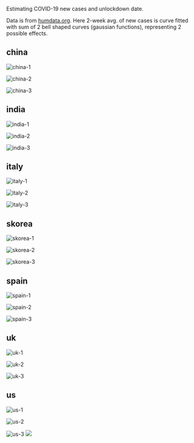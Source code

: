 Estimating COVID-19 new cases and unlockdown date.

Data is from [humdata.org]. Here 2-week avg. of new cases
is curve fitted with sum of 2 bell shaped curves (gaussian
functions), representing 2 possible effects.


## china

![china-1](docs/china-1.png)

![china-2](docs/china-2.png)

![china-3](docs/china-3.png)



## india

![india-1](docs/india-1.png)

![india-2](docs/india-2.png)

![india-3](docs/india-3.png)



## italy

![italy-1](docs/italy-1.png)

![italy-2](docs/italy-2.png)

![italy-3](docs/italy-3.png)



## skorea

![skorea-1](docs/skorea-1.png)

![skorea-2](docs/skorea-2.png)

![skorea-3](docs/skorea-3.png)



## spain

![spain-1](docs/spain-1.png)

![spain-2](docs/spain-2.png)

![spain-3](docs/spain-3.png)



## uk

![uk-1](docs/uk-1.png)

![uk-2](docs/uk-2.png)

![uk-3](docs/uk-3.png)



## us

![us-1](docs/us-1.png)

![us-2](docs/us-2.png)

![us-3](docs/us-3.png)
![](https://ga-beacon.deno.dev/G-G1E8HNDZYY:v51jklKGTLmC3LAZ4rJbIQ/github.com/moocf/covid19-estimate.python)

[humdata.org]: https://data.humdata.org/dataset/novel-coronavirus-2019-ncov-cases
